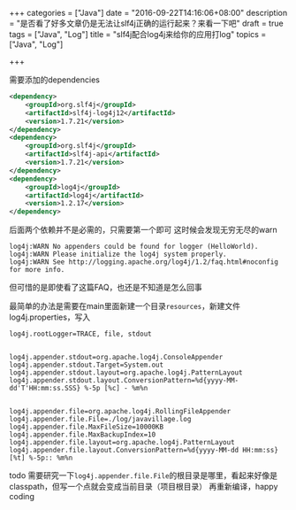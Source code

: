 +++
categories = ["Java"]
date = "2016-09-22T14:16:06+08:00"
description = "是否看了好多文章仍是无法让slf4j正确的运行起来？来看一下吧"
draft = true
tags = ["Java", "Log"]
title = "slf4j配合log4j来给你的应用打log"
topics = ["Java", "Log"]

+++

需要添加的dependencies

```xml
<dependency>
    <groupId>org.slf4j</groupId>
    <artifactId>slf4j-log4j12</artifactId>
    <version>1.7.21</version>
</dependency>
<dependency>
    <groupId>org.slf4j</groupId>
    <artifactId>slf4j-api</artifactId>
    <version>1.7.21</version>
</dependency>
<dependency>
    <groupId>log4j</groupId>
    <artifactId>log4j</artifactId>
    <version>1.2.17</version>
</dependency>

```

后面两个依赖并不是必需的，只需要第一个即可
这时候会发现无穷无尽的warn

```
log4j:WARN No appenders could be found for logger (HelloWorld).
log4j:WARN Please initialize the log4j system properly.
log4j:WARN See http://logging.apache.org/log4j/1.2/faq.html#noconfig for more info.
```

但可惜的是即使看了这篇FAQ，也还是不知道是怎么回事

最简单的办法是需要在main里面新建一个目录`resources`，新建文件log4j.properties，写入

```
log4j.rootLogger=TRACE, file, stdout


log4j.appender.stdout=org.apache.log4j.ConsoleAppender
log4j.appender.stdout.Target=System.out
log4j.appender.stdout.layout=org.apache.log4j.PatternLayout
log4j.appender.stdout.layout.ConversionPattern=%d{yyyy-MM-dd'T'HH:mm:ss.SSS} %-5p [%c] - %m%n


log4j.appender.file=org.apache.log4j.RollingFileAppender
log4j.appender.file.File=./log/javavillage.log
log4j.appender.file.MaxFileSize=10000KB
log4j.appender.file.MaxBackupIndex=10
log4j.appender.file.layout=org.apache.log4j.PatternLayout
log4j.appender.file.layout.ConversionPattern=%d{yyyy-MM-dd HH:mm:ss} [%t] %-5p:: %m%n
```


todo 需要研究一下`log4j.appender.file.File`的根目录是哪里，看起来好像是classpath，但写一个点就会变成当前目录（项目根目录）
再重新编译，happy coding


